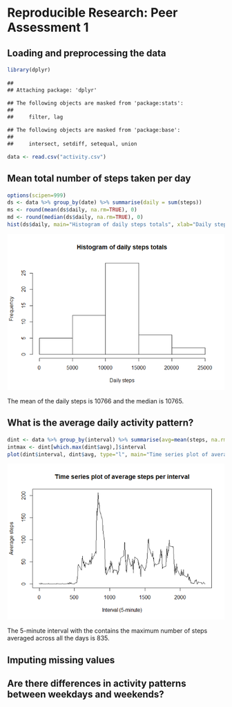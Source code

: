 # Reproducible Research: Peer Assessment 1


## Loading and preprocessing the data


```r
library(dplyr)
```

```
## 
## Attaching package: 'dplyr'
```

```
## The following objects are masked from 'package:stats':
## 
##     filter, lag
```

```
## The following objects are masked from 'package:base':
## 
##     intersect, setdiff, setequal, union
```

```r
data <- read.csv("activity.csv")
```



## Mean total number of steps taken per day

```r
options(scipen=999)
ds <- data %>% group_by(date) %>% summarise(daily = sum(steps))
ms <- round(mean(ds$daily, na.rm=TRUE), 0)
md <- round(median(ds$daily, na.rm=TRUE), 0)
hist(ds$daily, main="Histogram of daily steps totals", xlab="Daily steps")
```

![](analysis_script_files/figure-html/unnamed-chunk-2-1.png)<!-- -->

The mean of the daily steps is 10766 and the median is 10765.


## What is the average daily activity pattern?

```r
dint <- data %>% group_by(interval) %>% summarise(avg=mean(steps, na.rm=TRUE))
intmax <- dint[which.max(dint$avg),]$interval
plot(dint$interval, dint$avg, type="l", main="Time series plot of average steps per interval", xlab="Interval (5-minute)", ylab="Average steps")
```

![](analysis_script_files/figure-html/unnamed-chunk-3-1.png)<!-- -->

The 5-minute interval with the contains the maximum number of steps averaged across all the days is 835.

## Imputing missing values



## Are there differences in activity patterns between weekdays and weekends?
